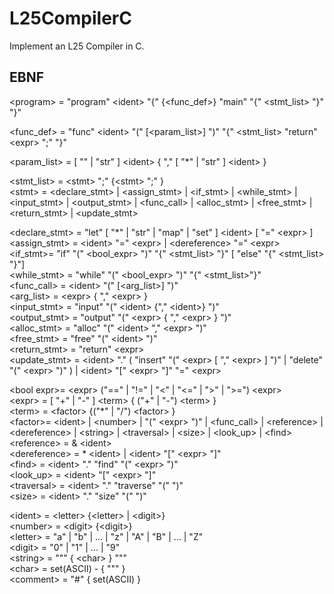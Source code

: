 # L25CompilerC
Implement an L25 Compiler in C.
## EBNF
\<program\> = "program" \<ident\> "{" {\<func_def\>} "main" "{" \<stmt_list\> "}" "}"  

\<func_def\> = "func" \<ident\> "(" [\<param_list\>] ")" "{" \<stmt_list\> "return" \<expr\> ";" "}"  

\<param_list\> = [ "" | "str" ] \<ident\> { "," [ "*" | "str" ] \<ident\> }  

\<stmt_list\> = \<stmt\> ";" {\<stmt\> ";" }  
\<stmt\> = \<declare_stmt\> | \<assign_stmt\> | \<if_stmt\> | \<while_stmt\> | \<input_stmt\> | \<output_stmt\> | \<func_call\> | \<alloc_stmt\> | \<free_stmt\> | \<return_stmt\> | \<update_stmt\>  

\<declare_stmt\> = "let" [ "*" | "str" | "map" | "set" ] \<ident\> [ "=" \<expr\> ]  
\<assign_stmt\> = \<ident\> "=" \<expr\> | \<dereference\> "=" \<expr\>  
\<if_stmt\>= "if" "(" \<bool_expr\> ")" "{" \<stmt_list\> "}" [ "else" "{" \<stmt_list\> "}"]  
\<while_stmt\> = "while" "(" \<bool_expr\> ")" "{" \<stmt_list\>"}"  
\<func_call\> = \<ident\> "(" [\<arg_list\>] ")"  
\<arg_list\> = \<expr\> { "," \<expr\> }  
\<input_stmt\> = "input" "(" \<ident\> {"," \<ident\>} ")"  
\<output_stmt\> = "output" "(" \<expr\> { "," \<expr\> } ")"  
\<alloc_stmt\> = "alloc" "(" \<ident\> "," \<expr\> ")"  
\<free_stmt\> = "free" "(" \<ident\> ")"  
\<return_stmt\> = "return" \<expr\>  
\<update_stmt\> = \<ident\> "." ( "insert" "(" \<expr\> [ "," \<expr\> ] ")" | "delete" "(" \<expr\> ")" ) | \<ident\> "[" \<expr\> "]" "=" \<expr\>  

\<bool expr\>= \<expr\> ("==" | "!=" | "<" | "<=" | ">" | ">=") \<expr\>  
\<expr\> = [ "+" | "-" ] \<term\> { ("+" | "-") \<term\> }  
\<term\> = \<factor\> {("*" | "/") \<factor\> }  
\<factor\>= \<ident\> | \<number\> | "(" \<expr\> ")" | \<func_call\> | \<reference\> | \<dereference\> | \<string\> | \<traversal\> | \<size\> | \<look_up\> | \<find\>  
\<reference\> = & \<ident\>  
\<dereference\> = * \<ident\> | \<ident\> "[" \<expr\> "]"  
\<find\> = \<ident\> "." "find" "(" \<expr\> ")"  
\<look_up\> = \<ident\> "[" \<expr\> "]"  
\<traversal\> = \<ident\> "." "traverse" "(" ")"  
\<size\> = \<ident\> "." "size" "(" ")"  

\<ident\> = \<letter\> {\<letter\> | \<digit\>}  
\<number\> = \<digit\> {\<digit\>}  
\<letter\> = "a" | "b" | ... | "z" | "A" | "B" | ... | "Z"  
\<digit\> = "0" | "1" | ... | "9"  
\<string\> = """ { \<char\> } """  
\<char\> = set(ASCII) - { """ }  
\<comment\> = "#" { set(ASCII) }  
